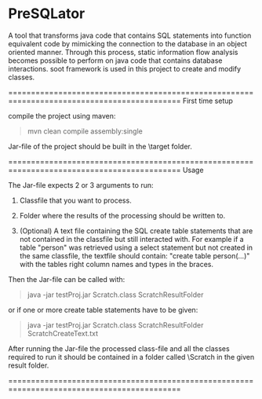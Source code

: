 # PreSQLator

A tool that transforms java code that contains SQL statements into function equivalent code by mimicking the connection to the database in an object oriented manner.
Through this process, static information flow analysis becomes possible to perform on java code that contains database interactions.
soot framework is used in this project to create and modify classes.


============================================================================================
First time setup

compile the project using maven:

> mvn clean compile assembly:single

Jar-file of the project should be built in the \target folder.

============================================================================================
Usage


The Jar-file expects 2 or 3 arguments to run:

1. Classfile that you want to process.

2. Folder where the results of the processing should be written to.

3. (Optional) A text file containing the SQL create table statements that are not contained in the classfile but still interacted with.
    For example if a table "person" was retrieved using a select statement but not created in the same classfile, the textfile should contain: "create table person(...)" with the     tables right column names and types in the braces.
    
    
Then the Jar-file can be called with:

> java -jar testProj.jar Scratch.class ScratchResultFolder

or if one or more create table statements have to be given:

>java -jar testProj.jar Scratch.class ScratchResultFolder ScratchCreateText.txt


After running the Jar-file the processed class-file and all the classes required to run it should be contained in a folder called \Scratch in the given result folder.

============================================================================================
